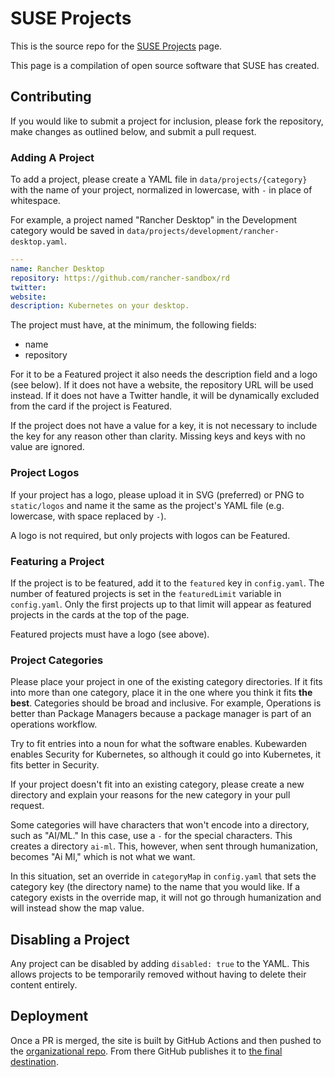 # SUSE Projects

This is the source repo for the [SUSE Projects](https://suse-projects.github.io) page.

This page is a compilation of open source software that SUSE has created.

## Contributing

If you would like to submit a project for inclusion, please fork the repository, make changes as outlined below, and submit a pull request.

### Adding A Project

To add a project, please create a YAML file in `data/projects/{category}` with the name of your project, normalized in lowercase, with `-` in place of whitespace.

For example, a project named "Rancher Desktop" in the Development category would be saved in `data/projects/development/rancher-desktop.yaml`.

```yaml
---
name: Rancher Desktop
repository: https://github.com/rancher-sandbox/rd
twitter:
website:
description: Kubernetes on your desktop.
```

The project must have, at the minimum, the following fields:

- name
- repository

For it to be a Featured project it also needs the description field and a logo (see below). If it does not have a website, the repository URL will be used instead. If it does not have a Twitter handle, it will be dynamically excluded from the card if the project is Featured.

If the project does not have a value for a key, it is not necessary to include the key for any reason other than clarity. Missing keys and keys with no value are ignored.

### Project Logos

If your project has a logo, please upload it in SVG (preferred) or PNG to `static/logos` and name it the same as the project's YAML file (e.g. lowercase, with space replaced by `-`).

A logo is not required, but only projects with logos can be Featured.

### Featuring a Project

If the project is to be featured, add it to the `featured` key in `config.yaml`. The number of featured projects is set in the `featuredLimit` variable in `config.yaml`. Only the first projects up to that limit will appear as featured projects in the cards at the top of the page.

Featured projects must have a logo (see above).

### Project Categories

Please place your project in one of the existing category directories. If it fits into more than one category, place it in the one where you think it fits **the best**. Categories should be broad and inclusive. For example, Operations is better than Package Managers because a package manager is part of an operations workflow.

Try to fit entries into a noun for what the software enables. Kubewarden enables Security for Kubernetes, so although it could go into Kubernetes, it fits better in Security.

If your project doesn't fit into an existing category, please create a new directory and explain your reasons for the new category in your pull request.

Some categories will have characters that won't encode into a directory, such as "AI/ML." In this case, use a `-` for the special characters. This creates a directory `ai-ml`. This, however, when sent through humanization, becomes "Ai Ml," which is not what we want.

In this situation, set an override in `categoryMap` in `config.yaml` that sets the category key (the directory name) to the name that you would like. If a category exists in the override map, it will not go through humanization and will instead show the map value.

## Disabling a Project

Any project can be disabled by adding `disabled: true` to the YAML. This allows projects to be temporarily removed without having to delete their content entirely.

## Deployment

Once a PR is merged, the site is built by GitHub Actions and then pushed to the [organizational repo](https://github.com/suse-projects.github.io). From there GitHub publishes it to [the final destination](https://suse-projects.github.io).
